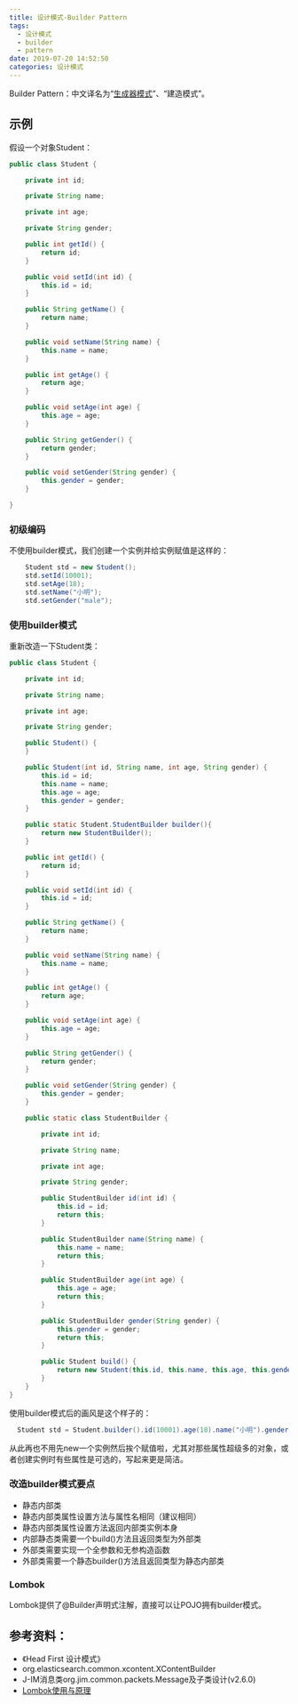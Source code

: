 ```yaml
---
title: 设计模式-Builder Pattern
tags:
  - 设计模式
  - builder
  - pattern
date: 2019-07-20 14:52:50
categories: 设计模式
---
```

Builder Pattern：中文译名为“[生成器模式][1]”、“建造模式”。
## 示例
假设一个对象Student：
```java
public class Student {

    private int id;

    private String name;

    private int age;

    private String gender;

    public int getId() {
        return id;
    }

    public void setId(int id) {
        this.id = id;
    }

    public String getName() {
        return name;
    }

    public void setName(String name) {
        this.name = name;
    }

    public int getAge() {
        return age;
    }

    public void setAge(int age) {
        this.age = age;
    }

    public String getGender() {
        return gender;
    }

    public void setGender(String gender) {
        this.gender = gender;
    }

}
```
### 初级编码
不使用builder模式，我们创建一个实例并给实例赋值是这样的：
```java
    Student std = new Student();
    std.setId(10001);
    std.setAge(18);
    std.setName("小明");
    std.setGender("male");
```
### 使用builder模式
重新改造一下Student类：
```java
public class Student {

    private int id;

    private String name;

    private int age;

    private String gender;

    public Student() {
    }

    public Student(int id, String name, int age, String gender) {
        this.id = id;
        this.name = name;
        this.age = age;
        this.gender = gender;
    }

    public static Student.StudentBuilder builder(){
        return new StudentBuilder();
    }

    public int getId() {
        return id;
    }

    public void setId(int id) {
        this.id = id;
    }

    public String getName() {
        return name;
    }

    public void setName(String name) {
        this.name = name;
    }

    public int getAge() {
        return age;
    }

    public void setAge(int age) {
        this.age = age;
    }

    public String getGender() {
        return gender;
    }

    public void setGender(String gender) {
        this.gender = gender;
    }

    public static class StudentBuilder {

        private int id;

        private String name;

        private int age;

        private String gender;

        public StudentBuilder id(int id) {
            this.id = id;
            return this;
        }

        public StudentBuilder name(String name) {
            this.name = name;
            return this;
        }

        public StudentBuilder age(int age) {
            this.age = age;
            return this;
        }

        public StudentBuilder gender(String gender) {
            this.gender = gender;
            return this;
        }

        public Student build() {
            return new Student(this.id, this.name, this.age, this.gender);
        }
    }
}
```
使用builder模式后的画风是这个样子的：
```java
  Student std = Student.builder().id(10001).age(18).name("小明").gender("male").build();
```
从此再也不用先new一个实例然后挨个赋值啦，尤其对那些属性超级多的对象，或者创建实例时有些属性是可选的，写起来更是简洁。
### 改造builder模式要点

* 静态内部类
* 静态内部类属性设置方法与属性名相同（建议相同）
* 静态内部类属性设置方法返回内部类实例本身
* 内部静态类需要一个build()方法且返回类型为外部类
* 外部类需要实现一个全参数和无参构造函数
* 外部类需要一个静态builder()方法且返回类型为静态内部类
### Lombok
Lombok提供了@Builder声明式注解，直接可以让POJO拥有builder模式。

## 参考资料：
[1]: https://zh.wikipedia.org/wiki/%E7%94%9F%E6%88%90%E5%99%A8%E6%A8%A1%E5%BC%8F '维基百科'
* 《Head First 设计模式》
* org.elasticsearch.common.xcontent.XContentBuilder
* J-IM消息类org.jim.common.packets.Message及子类设计(v2.6.0)
* [Lombok使用与原理](https://juejin.im/post/5a6eceb8f265da3e467555fe 'Lombok使用与原理')
